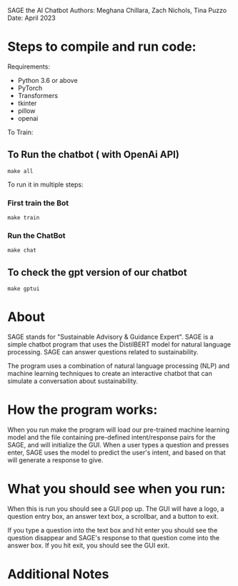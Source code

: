 SAGE the AI Chatbot
Authors: Meghana Chillara, Zach Nichols, Tina Puzzo
Date: April 2023

# Steps to compile and run code:

Requirements:

- Python 3.6 or above
- PyTorch
- Transformers
- tkinter
- pillow
- openai

To Train: 
## To Run the chatbot ( with OpenAi API)
``` 
make all
```
To run it in multiple steps:
### First train the Bot
```
make train
```

### Run the ChatBot
```
make chat
```

## To check the gpt version of our chatbot
```
make gptui
```


# About

SAGE stands for "Sustainable Advisory & Guidance Expert". SAGE is a simple chatbot program that uses the DistilBERT model for natural language processing. SAGE can answer questions related to sustainability.

The program uses a combination of natural language processing (NLP) and machine learning techniques to create an interactive chatbot that can simulate a conversation about sustainability.

# How the program works:

When you run make the program will load our pre-trained machine learning model and the file containing pre-defined intent/response pairs for the SAGE, and will initialize the GUI. When a user types a question and presses enter, SAGE uses the model to predict the user's intent, and based on that will generate a response to give.

# What you should see when you run:

When this is run you should see a GUI pop up. The GUI will have a logo, a question entry box, an answer text box, a scrollbar, and a button to exit.

If you type a question into the text box and hit enter you should see the question disappear and SAGE's response to that question come into the answer box. If you hit exit, you should see the GUI exit.

# Additional Notes
